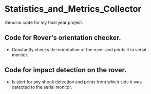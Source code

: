 # Statistics_and_Metrics_Collector
Genuino code for my final year project.

Code for Rover's orientation checker.
-------------------------------------

* Constantly checks the orientation of the rover and prints it to serial monitor.

Code for impact detection on the rover.
---------------------------------------

* Is alert for any shock detection and prints from which side it was detected to the serial monitor.
